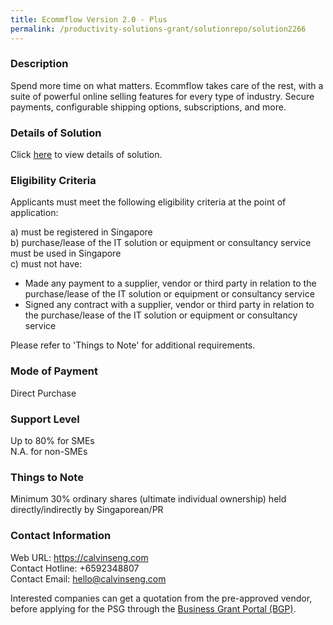 ```yaml
---
title: Ecommflow Version 2.0 - Plus
permalink: /productivity-solutions-grant/solutionrepo/solution2266
---
```


### Description

Spend more time on what matters. Ecommflow takes care of the rest, with a suite of powerful online selling features for every type of industry. Secure payments, configurable shipping options, subscriptions, and more.

### Details of Solution

Click <a href='https://www.gobusiness.gov.sg/images/psg/CalvinSeng20200590_Desensitised_Annex_3_Part_2.pdf' target='_blank' rel='noopener'>here</a> to view details of solution.

### Eligibility Criteria

Applicants must meet the following eligibility criteria at the point of application:

a) must be registered in Singapore <br>
b) purchase/lease of the IT solution or equipment or consultancy service must be used in Singapore <br>
c) must not have:
- Made any payment to a supplier, vendor or third party in relation to the purchase/lease of the IT solution or equipment or consultancy service
- Signed any contract with a supplier, vendor or third party in relation to the purchase/lease of the IT solution or equipment or consultancy service

Please refer to 'Things to Note' for additional requirements.

### Mode of Payment
Direct Purchase

### Support Level
Up to 80% for SMEs <br>
N.A. for non-SMEs

### Things to Note
Minimum 30% ordinary shares (ultimate individual ownership) held directly/indirectly by Singaporean/PR

### Contact Information
Web URL: https://calvinseng.com <br>Contact Hotline: +6592348807 <br>Contact Email: hello@calvinseng.com <br>

Interested companies can get a quotation from the pre-approved vendor, before applying for the PSG through the <a target='_blank' rel='noopener' href='https://www.businessgrants.gov.sg/'>Business Grant Portal (BGP)</a>.
